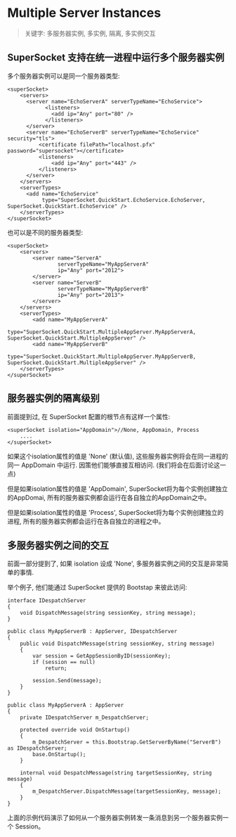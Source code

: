 # Multiple Server Instances

> 关键字: 多服务器实例, 多实例, 隔离, 多实例交互

## SuperSocket 支持在统一进程中运行多个服务器实例

多个服务器实例可以是同一个服务器类型:

    <superSocket>
        <servers>
          <server name="EchoServerA" serverTypeName="EchoService">
                <listeners>
                  <add ip="Any" port="80" />
                </listeners>
          </server>
          <server name="EchoServerB" serverTypeName="EchoService" security="tls">
              <certificate filePath="localhost.pfx" password="supersocket"></certificate>
              <listeners>
                  <add ip="Any" port="443" />
              </listeners>
          </server>
        </servers>
        <serverTypes>
          <add name="EchoService"
               type="SuperSocket.QuickStart.EchoService.EchoServer, SuperSocket.QuickStart.EchoService" />
        </serverTypes>
    </superSocket>

也可以是不同的服务器类型:

    <superSocket>
        <servers>
            <server name="ServerA"
                    serverTypeName="MyAppServerA"
                    ip="Any" port="2012">
            </server>
            <server name="ServerB"
                    serverTypeName="MyAppServerB"
                    ip="Any" port="2013">
            </server>
        </servers>
        <serverTypes>
            <add name="MyAppServerA"
                 type="SuperSocket.QuickStart.MultipleAppServer.MyAppServerA, SuperSocket.QuickStart.MultipleAppServer" />
            <add name="MyAppServerB"
                 type="SuperSocket.QuickStart.MultipleAppServer.MyAppServerB, SuperSocket.QuickStart.MultipleAppServer" />
        </serverTypes>
    </superSocket>

## 服务器实例的隔离级别
前面提到过, 在 SuperSocket 配置的根节点有这样一个属性:

    <superSocket isolation="AppDomain">//None, AppDomain, Process
        ....
    </superSocket>

如果这个isolation属性的值是 'None' (默认值), 这些服务器实例将会在同一进程的同一 AppDomain 中运行. 因策他们能够直接互相访问. (我们将会在后面讨论这一点)

但是如果isolation属性的值是 'AppDomain', SuperSocket将为每个实例创建独立的AppDomai, 所有的服务器实例都会运行在各自独立的AppDomain之中。

但是如果isolation属性的值是 'Process', SuperSocket将为每个实例创建独立的进程, 所有的服务器实例都会运行在各自独立的进程之中。

## 多服务器实例之间的交互
前面一部分提到了, 如果 isolation 设成 'None', 多服务器实例之间的交互是非常简单的事情.

举个例子, 他们能通过 SuperSocket 提供的 Bootstap 来彼此访问:
    
    interface IDespatchServer
    {
        void DispatchMessage(string sessionKey, string message);
    }
    
    public class MyAppServerB : AppServer, IDespatchServer
    {
        public void DispatchMessage(string sessionKey, string message)
        {
            var session = GetAppSessionByID(sessionKey);
            if (session == null)
                return;

            session.Send(message);
        }
    }

    public class MyAppServerA : AppServer
    {
        private IDespatchServer m_DespatchServer;

        protected override void OnStartup()
        {
            m_DespatchServer = this.Bootstrap.GetServerByName("ServerB") as IDespatchServer;
            base.OnStartup();
        }

        internal void DespatchMessage(string targetSessionKey, string message)
        {
            m_DespatchServer.DispatchMessage(targetSessionKey, message);
        }
    }

上面的示例代码演示了如何从一个服务器实例转发一条消息到另一个服务器实例一个 Session。